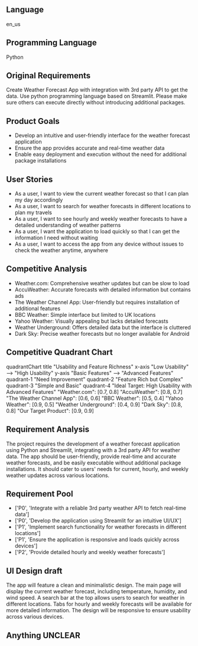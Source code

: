## Language

en_us

## Programming Language

Python

## Original Requirements

Create Weather Forecast App with integration with 3rd party API to get the data. Use python programming language based on Streamlit. Please make sure others can execute directly without introducing additional packages.

## Product Goals

- Develop an intuitive and user-friendly interface for the weather forecast application
- Ensure the app provides accurate and real-time weather data
- Enable easy deployment and execution without the need for additional package installations

## User Stories

- As a user, I want to view the current weather forecast so that I can plan my day accordingly
- As a user, I want to search for weather forecasts in different locations to plan my travels
- As a user, I want to see hourly and weekly weather forecasts to have a detailed understanding of weather patterns
- As a user, I want the application to load quickly so that I can get the information I need without waiting
- As a user, I want to access the app from any device without issues to check the weather anytime, anywhere

## Competitive Analysis

- Weather.com: Comprehensive weather updates but can be slow to load
- AccuWeather: Accurate forecasts with detailed information but contains ads
- The Weather Channel App: User-friendly but requires installation of additional features
- BBC Weather: Simple interface but limited to UK locations
- Yahoo Weather: Visually appealing but lacks detailed forecasts
- Weather Underground: Offers detailed data but the interface is cluttered
- Dark Sky: Precise weather forecasts but no longer available for Android

## Competitive Quadrant Chart

quadrantChart
    title "Usability and Feature Richness"
    x-axis "Low Usability" --> "High Usability"
    y-axis "Basic Features" --> "Advanced Features"
    quadrant-1 "Need Improvement"
    quadrant-2 "Feature Rich but Complex"
    quadrant-3 "Simple and Basic"
    quadrant-4 "Ideal Target: High Usability with Advanced Features"
    "Weather.com": [0.7, 0.8]
    "AccuWeather": [0.8, 0.7]
    "The Weather Channel App": [0.6, 0.6]
    "BBC Weather": [0.5, 0.4]
    "Yahoo Weather": [0.9, 0.5]
    "Weather Underground": [0.4, 0.9]
    "Dark Sky": [0.8, 0.8]
    "Our Target Product": [0.9, 0.9]

## Requirement Analysis

The project requires the development of a weather forecast application using Python and Streamlit, integrating with a 3rd party API for weather data. The app should be user-friendly, provide real-time and accurate weather forecasts, and be easily executable without additional package installations. It should cater to users' needs for current, hourly, and weekly weather updates across various locations.

## Requirement Pool

- ['P0', 'Integrate with a reliable 3rd party weather API to fetch real-time data']
- ['P0', 'Develop the application using Streamlit for an intuitive UI/UX']
- ['P1', 'Implement search functionality for weather forecasts in different locations']
- ['P1', 'Ensure the application is responsive and loads quickly across devices']
- ['P2', 'Provide detailed hourly and weekly weather forecasts']

## UI Design draft

The app will feature a clean and minimalistic design. The main page will display the current weather forecast, including temperature, humidity, and wind speed. A search bar at the top allows users to search for weather in different locations. Tabs for hourly and weekly forecasts will be available for more detailed information. The design will be responsive to ensure usability across various devices.

## Anything UNCLEAR



